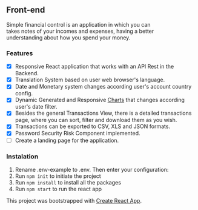 ## Front-end ##
Simple financial control is an application in which you can takes notes of your incomes and expenses, having a better understanding about how you spend your money.

### Features ###
- [x] Responsive React application that works with an API Rest in the Backend.
- [x] Translation System based on user web browser's language.
- [x] Date and Monetary system changes according user's account country config.
- [x] Dynamic Generated and Responsive [Charts](https://www.chartjs.org/) that changes according user's date filter.
- [x] Besides the general Transactions View, there is a detailed transactions page, where you can sort, filter and download them as you wish.
- [x] Transactions can be exported to CSV, XLS and JSON formats.
- [x] Password Security Risk Component implemented.
- [ ] Create a landing page for the application.

### Instalation ###
1. Rename .env-example to .env. Then enter your configuration:
2. Run `npm init` to initiate the project
3. Run `npm install` to install all the packages
4. Run `npm start` to run the react app


This project was bootstrapped with [Create React App](https://github.com/facebook/create-react-app).
